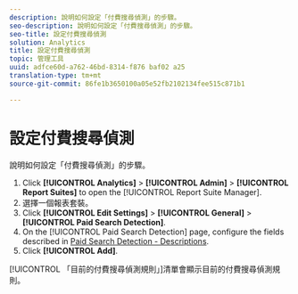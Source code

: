 ```yaml
---
description: 說明如何設定「付費搜尋偵測」的步驟。
seo-description: 說明如何設定「付費搜尋偵測」的步驟。
seo-title: 設定付費搜尋偵測
solution: Analytics
title: 設定付費搜尋偵測
topic: 管理工具
uuid: adfce60d-a762-46bd-8314-f876 baf02 a25
translation-type: tm+mt
source-git-commit: 86fe1b3650100a05e52fb2102134fee515c871b1

---
```



# 設定付費搜尋偵測

說明如何設定「付費搜尋偵測」的步驟。

1. Click **[!UICONTROL Analytics]** &gt; **[!UICONTROL Admin]** &gt; **[!UICONTROL Report Suites]** to open the [!UICONTROL Report Suite Manager].
1. 選擇一個報表套裝。
1. Click **[!UICONTROL Edit Settings]** &gt; **[!UICONTROL General]** &gt; **[!UICONTROL Paid Search Detection]**.
1. On the [!UICONTROL Paid Search Detection] page, configure the fields described in [Paid Search Detection - Descriptions](../../../admin/admin/paid-search-detection/paid-search-detection.md#section_0C2CFA0AF77B47098BE37CB024665D0D).
1. Click **[!UICONTROL Add]**.

[!UICONTROL 「目前的付費搜尋偵測規則」]清單會顯示目前的付費搜尋偵測規則。

